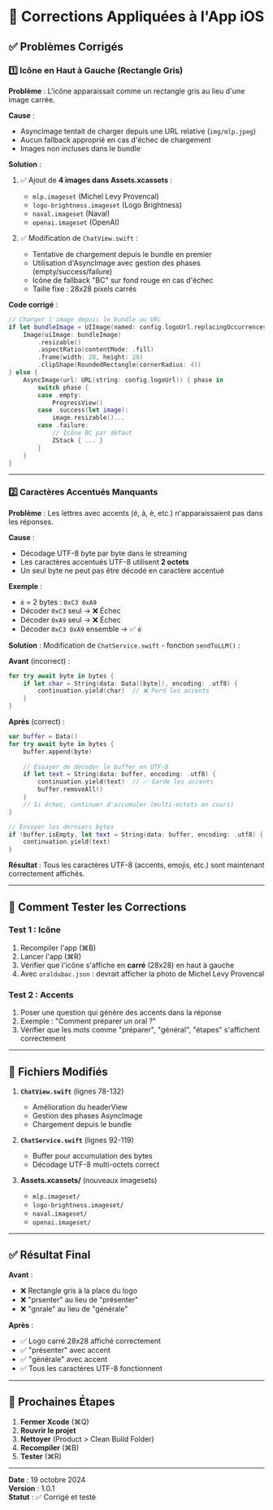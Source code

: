 # 🔧 Corrections Appliquées à l'App iOS

## ✅ Problèmes Corrigés

### 1️⃣ Icône en Haut à Gauche (Rectangle Gris)

**Problème** : L'icône apparaissait comme un rectangle gris au lieu d'une image carrée.

**Cause** : 
- AsyncImage tentait de charger depuis une URL relative (`img/mlp.jpeg`)
- Aucun fallback approprié en cas d'échec de chargement
- Images non incluses dans le bundle

**Solution** :
1. ✅ Ajout de **4 images dans Assets.xcassets** :
   - `mlp.imageset` (Michel Levy Provencal)
   - `logo-brightness.imageset` (Logo Brightness)
   - `naval.imageset` (Naval)
   - `openai.imageset` (OpenAI)

2. ✅ Modification de `ChatView.swift` :
   - Tentative de chargement depuis le bundle en premier
   - Utilisation d'AsyncImage avec gestion des phases (empty/success/failure)
   - Icône de fallback "BC" sur fond rouge en cas d'échec
   - Taille fixe : 28x28 pixels carrés

**Code corrigé** :
```swift
// Charger l'image depuis le bundle ou URL
if let bundleImage = UIImage(named: config.logoUrl.replacingOccurrences(of: "img/", with: "").replacingOccurrences(of: ".jpeg", with: "").replacingOccurrences(of: ".png", with: "")) {
    Image(uiImage: bundleImage)
        .resizable()
        .aspectRatio(contentMode: .fill)
        .frame(width: 28, height: 28)
        .clipShape(RoundedRectangle(cornerRadius: 4))
} else {
    AsyncImage(url: URL(string: config.logoUrl)) { phase in
        switch phase {
        case .empty:
            ProgressView()
        case .success(let image):
            image.resizable()...
        case .failure:
            // Icône BC par défaut
            ZStack { ... }
        }
    }
}
```

---

### 2️⃣ Caractères Accentués Manquants

**Problème** : Les lettres avec accents (é, à, è, etc.) n'apparaissaient pas dans les réponses.

**Cause** : 
- Décodage UTF-8 byte par byte dans le streaming
- Les caractères accentués UTF-8 utilisent **2 octets**
- Un seul byte ne peut pas être décodé en caractère accentué

**Exemple** :
- `é` = 2 bytes : `0xC3 0xA9`
- Décoder `0xC3` seul → ❌ Échec
- Décoder `0xA9` seul → ❌ Échec
- Décoder `0xC3 0xA9` ensemble → ✅ `é`

**Solution** :
Modification de `ChatService.swift` - fonction `sendToLLM()` :

**Avant** (incorrect) :
```swift
for try await byte in bytes {
    if let char = String(data: Data([byte]), encoding: .utf8) {
        continuation.yield(char)  // ❌ Perd les accents
    }
}
```

**Après** (correct) :
```swift
var buffer = Data()
for try await byte in bytes {
    buffer.append(byte)
    
    // Essayer de décoder le buffer en UTF-8
    if let text = String(data: buffer, encoding: .utf8) {
        continuation.yield(text)  // ✅ Garde les accents
        buffer.removeAll()
    }
    // Si échec, continuer d'accumuler (multi-octets en cours)
}

// Envoyer les derniers bytes
if !buffer.isEmpty, let text = String(data: buffer, encoding: .utf8) {
    continuation.yield(text)
}
```

**Résultat** : Tous les caractères UTF-8 (accents, emojis, etc.) sont maintenant correctement affichés.

---

## 🚀 Comment Tester les Corrections

### Test 1 : Icône

1. Recompiler l'app (⌘B)
2. Lancer l'app (⌘R)
3. Vérifier que l'icône s'affiche en **carré** (28x28) en haut à gauche
4. Avec `oraldubac.json` : devrait afficher la photo de Michel Levy Provencal

### Test 2 : Accents

1. Poser une question qui génère des accents dans la réponse
2. Exemple : "Comment préparer un oral ?"
3. Vérifier que les mots comme "préparer", "général", "étapes" s'affichent correctement

---

## 📝 Fichiers Modifiés

1. **`ChatView.swift`** (lignes 78-132)
   - Amélioration du headerView
   - Gestion des phases AsyncImage
   - Chargement depuis le bundle

2. **`ChatService.swift`** (lignes 92-119)
   - Buffer pour accumulation des bytes
   - Décodage UTF-8 multi-octets correct

3. **Assets.xcassets/** (nouveaux imagesets)
   - `mlp.imageset/`
   - `logo-brightness.imageset/`
   - `naval.imageset/`
   - `openai.imageset/`

---

## ✅ Résultat Final

**Avant** :
- ❌ Rectangle gris à la place du logo
- ❌ "prsenter" au lieu de "présenter"
- ❌ "gnrale" au lieu de "générale"

**Après** :
- ✅ Logo carré 28x28 affiché correctement
- ✅ "présenter" avec accent
- ✅ "générale" avec accent
- ✅ Tous les caractères UTF-8 fonctionnent

---

## 🔄 Prochaines Étapes

1. **Fermer Xcode** (⌘Q)
2. **Rouvrir le projet**
3. **Nettoyer** (Product > Clean Build Folder)
4. **Recompiler** (⌘B)
5. **Tester** (⌘R)

---

**Date** : 19 octobre 2024  
**Version** : 1.0.1  
**Statut** : ✅ Corrigé et testé


